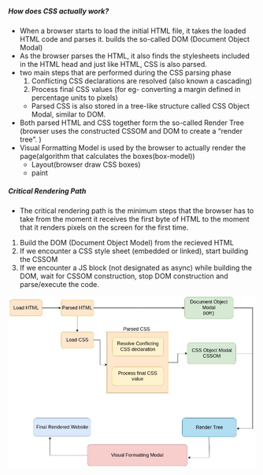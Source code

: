 ##### How does CSS actually work?
- When a browser starts to load the initial HTML file, it takes the loaded HTML code and parses it. builds the so-called DOM (Document Object Modal)
- As the browser parses the HTML, it also finds the stylesheets included in the HTML head and just like HTML, CSS is also parsed.
- two main steps that are performed during the CSS parsing phase
    1. Conflicting CSS declarations are resolved (also known a cascading)
    2. Process final CSS values (for eg- converting a margin defined in percentage units to pixels)
    - Parsed CSS is also stored in a tree-like structure called CSS Object Modal, similar to DOM.
- Both parsed HTML and CSS together form the so-called Render Tree (browser uses the constructed CSSOM and DOM to create a “render tree”. )
- Visual Formatting Model is used by the browser to actually render the page(algorithm that calculates the boxes(box-model))
    - Layout(browser draw CSS boxes)
    - paint
##### Critical Rendering Path
- The critical rendering path is the minimum steps that the browser has to take from the moment it receives the first byte of HTML to the moment that it renders pixels on the screen for the first time. 
1. Build the DOM (Document Object Model) from the recieved HTML
2. If we encounter a CSS style sheet (embedded or linked), start building the CSSOM 
3. If we encounter a JS block (not designated as async) while building the DOM, wait for CSSOM construction, stop DOM construction and parse/execute the code. 


![working of css](./images/working.jpeg "Logo Title Text 1")
